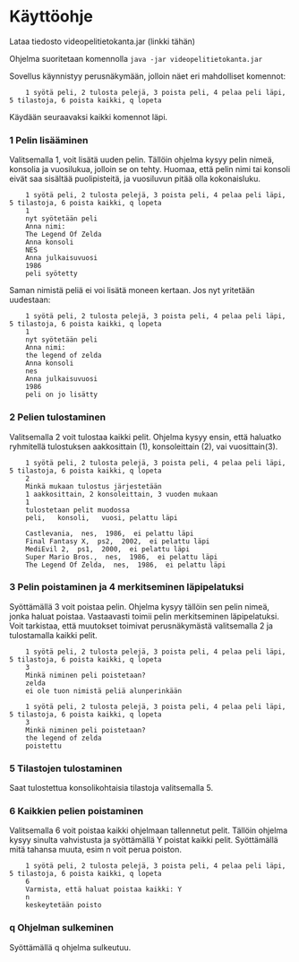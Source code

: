 # Käyttöohje

Lataa tiedosto videopelitietokanta.jar (linkki tähän)

Ohjelma suoritetaan komennolla 
`java -jar videopelitietokanta.jar`

Sovellus käynnistyy perusnäkymään, jolloin näet eri mahdolliset komennot:

        1 syötä peli, 2 tulosta pelejä, 3 poista peli, 4 pelaa peli läpi, 5 tilastoja, 6 poista kaikki, q lopeta

Käydään seuraavaksi kaikki komennot läpi.

### 1 Pelin lisääminen
Valitsemalla 1, voit lisätä uuden pelin. Tällöin ohjelma kysyy pelin nimeä, konsolia ja vuosilukua, jolloin se on tehty. Huomaa, että pelin nimi tai konsoli eivät saa sisältää puolipisteitä, ja vuosiluvun pitää olla kokonaisluku.

        1 syötä peli, 2 tulosta pelejä, 3 poista peli, 4 pelaa peli läpi, 5 tilastoja, 6 poista kaikki, q lopeta
        1
        nyt syötetään peli
        Anna nimi:
        The Legend Of Zelda
        Anna konsoli
        NES
        Anna julkaisuvuosi
        1986
        peli syötetty

Saman nimistä peliä ei voi lisätä moneen kertaan. Jos nyt yritetään uudestaan:

        1 syötä peli, 2 tulosta pelejä, 3 poista peli, 4 pelaa peli läpi, 5 tilastoja, 6 poista kaikki, q lopeta
        1
        nyt syötetään peli
        Anna nimi:
        the legend of zelda
        Anna konsoli
        nes
        Anna julkaisuvuosi
        1986
        peli on jo lisätty

### 2 Pelien tulostaminen
Valitsemalla 2 voit tulostaa kaikki pelit. Ohjelma kysyy ensin, että haluatko ryhmitellä tulostuksen aakkosittain (1), konsoleittain (2), vai vuosittain(3). 

        1 syötä peli, 2 tulosta pelejä, 3 poista peli, 4 pelaa peli läpi, 5 tilastoja, 6 poista kaikki, q lopeta
        2
        Minkä mukaan tulostus järjestetään
        1 aakkosittain, 2 konsoleittain, 3 vuoden mukaan
        1
        tulostetaan pelit muodossa
        peli,   konsoli,   vuosi, pelattu läpi
            
        Castlevania,  nes,  1986,  ei pelattu läpi
        Final Fantasy X,  ps2,  2002,  ei pelattu läpi
        MediEvil 2,  ps1,  2000,  ei pelattu läpi
        Super Mario Bros.,  nes,  1986,  ei pelattu läpi
        The Legend Of Zelda,  nes,  1986,  ei pelattu läpi


### 3 Pelin poistaminen ja  4 merkitseminen läpipelatuksi
Syöttämällä 3 voit poistaa pelin. Ohjelma kysyy tällöin sen pelin nimeä, jonka haluat poistaa. Vastaavasti toimii pelin merkitseminen läpipelatuksi. Voit tarkistaa, että muutokset toimivat perusnäkymästä valitsemalla 2 ja tulostamalla kaikki pelit.

        1 syötä peli, 2 tulosta pelejä, 3 poista peli, 4 pelaa peli läpi, 5 tilastoja, 6 poista kaikki, q lopeta
        3
        Minkä niminen peli poistetaan?
        zelda
        ei ole tuon nimistä peliä alunperinkään
            
        1 syötä peli, 2 tulosta pelejä, 3 poista peli, 4 pelaa peli läpi, 5 tilastoja, 6 poista kaikki, q lopeta
        3
        Minkä niminen peli poistetaan?
        the legend of zelda
        poistettu

### 5 Tilastojen tulostaminen
Saat tulostettua konsolikohtaisia tilastoja valitsemalla 5.

### 6 Kaikkien pelien poistaminen
Valitsemalla 6 voit poistaa kaikki ohjelmaan tallennetut pelit. Tällöin ohjelma kysyy sinulta vahvistusta ja syöttämällä Y poistat kaikki pelit. Syöttämällä mitä tahansa muuta, esim n voit perua poiston.
                
        1 syötä peli, 2 tulosta pelejä, 3 poista peli, 4 pelaa peli läpi, 5 tilastoja, 6 poista kaikki, q lopeta
        6
        Varmista, että haluat poistaa kaikki: Y
        n
        keskeytetään poisto

### q Ohjelman sulkeminen
Syöttämällä q ohjelma sulkeutuu.

